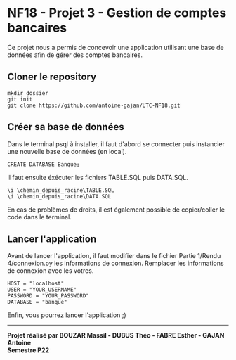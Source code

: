 # NF18 - Projet 3 - Gestion de comptes bancaires

Ce projet nous a permis de concevoir une application utilisant une base de données afin de gérer des comptes bancaires.


## Cloner le repository
```
mkdir dossier
git init
git clone https://github.com/antoine-gajan/UTC-NF18.git
```


## Créer sa base de données

Dans le terminal psql à installer, il faut d'abord se connecter puis instancier une nouvelle base de données (en local).


```
CREATE DATABASE Banque;
```

Il faut ensuite éxécuter les fichiers TABLE.SQL puis DATA.SQL.
```
\i \chemin_depuis_racine\TABLE.SQL
\i \chemin_depuis_racine\DATA.SQL
```

En cas de problèmes de droits, il est également possible de copier/coller le code dans le terminal.


## Lancer l'application

Avant de lancer l'application, il faut modifier dans le fichier Partie 1/Rendu 4/connexion.py les informations de connexion. Remplacer les informations de connexion avec les votres.

```
HOST = "localhost"
USER = "YOUR_USERNAME"
PASSWORD = "YOUR_PASSWORD"
DATABASE = "banque"
```

Enfin, vous pourrez lancer l'application ;)

---------------------------------------------------------------------
<b>Projet réalisé par BOUZAR Massil - DUBUS Théo - FABRE Esther - GAJAN Antoine <br>
Semestre P22</b>

